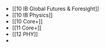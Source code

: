 - [[10 IB Global Futures & Foresight]]
- [[10 IB Physics]]
- [[10 Core+]]
- [[11 Core+]]
- [[12 PHY]]
-